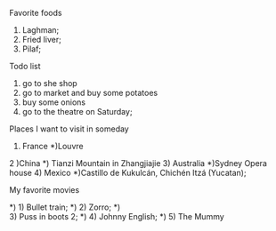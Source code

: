 Favorite foods
1) Laghman;
2) Fried liver;
3) Pilaf;



Todo list

1) go to she shop
2) go to market and buy some potatoes
3) buy some onions
4) go to the theatre on Saturday;



Places I want to visit in someday

1) France
    *)Louvre

2 )China 
    *) Tianzi Mountain in Zhangjiajie 
3) Australia
    *)Sydney Opera house
4) Mexico
    *)Castillo de Kukulcán, Chichén Itzá (Yucatan);
 
My favorite movies


*) 
    1) Bullet train;
*)
    2) Zorro;
*)  
    3) Puss in boots 2;
*)
    4) Johnny English;
*) 
    5) The Mummy